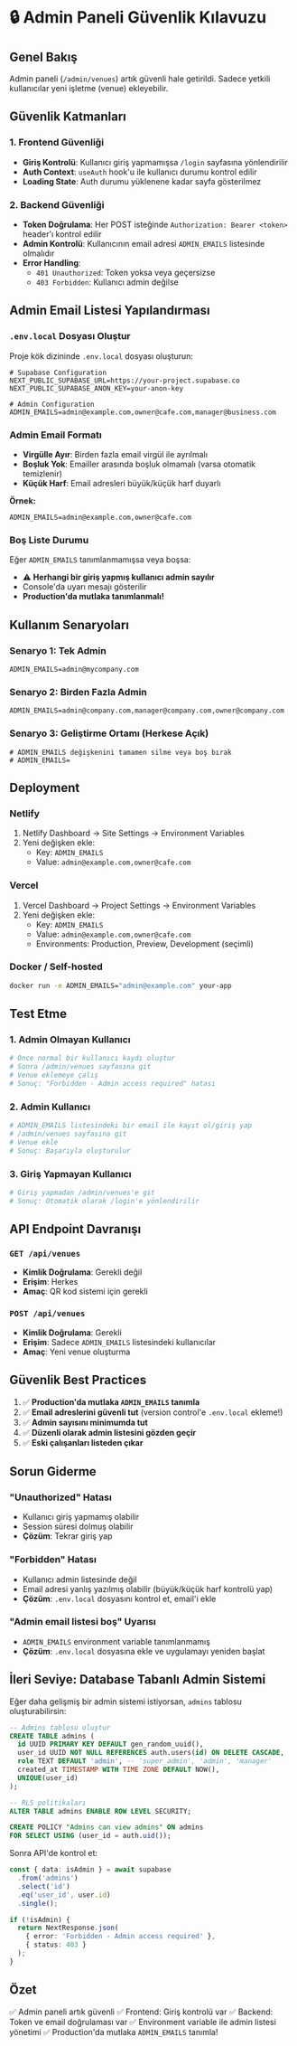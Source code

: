 # 🔒 Admin Paneli Güvenlik Kılavuzu

## Genel Bakış

Admin paneli (`/admin/venues`) artık güvenli hale getirildi. Sadece yetkili kullanıcılar yeni işletme (venue) ekleyebilir.

## Güvenlik Katmanları

### 1. Frontend Güvenliği
- **Giriş Kontrolü**: Kullanıcı giriş yapmamışsa `/login` sayfasına yönlendirilir
- **Auth Context**: `useAuth` hook'u ile kullanıcı durumu kontrol edilir
- **Loading State**: Auth durumu yüklenene kadar sayfa gösterilmez

### 2. Backend Güvenliği
- **Token Doğrulama**: Her POST isteğinde `Authorization: Bearer <token>` header'ı kontrol edilir
- **Admin Kontrolü**: Kullanıcının email adresi `ADMIN_EMAILS` listesinde olmalıdır
- **Error Handling**: 
  - `401 Unauthorized`: Token yoksa veya geçersizse
  - `403 Forbidden`: Kullanıcı admin değilse

## Admin Email Listesi Yapılandırması

### `.env.local` Dosyası Oluştur

Proje kök dizininde `.env.local` dosyası oluşturun:

```env
# Supabase Configuration
NEXT_PUBLIC_SUPABASE_URL=https://your-project.supabase.co
NEXT_PUBLIC_SUPABASE_ANON_KEY=your-anon-key

# Admin Configuration
ADMIN_EMAILS=admin@example.com,owner@cafe.com,manager@business.com
```

### Admin Email Formatı

- **Virgülle Ayır**: Birden fazla email virgül ile ayrılmalı
- **Boşluk Yok**: Emailler arasında boşluk olmamalı (varsa otomatik temizlenir)
- **Küçük Harf**: Email adresleri büyük/küçük harf duyarlı

**Örnek:**
```env
ADMIN_EMAILS=admin@example.com,owner@cafe.com
```

### Boş Liste Durumu

Eğer `ADMIN_EMAILS` tanımlanmamışsa veya boşsa:
- ⚠️ **Herhangi bir giriş yapmış kullanıcı admin sayılır**
- Console'da uyarı mesajı gösterilir
- **Production'da mutlaka tanımlanmalı!**

## Kullanım Senaryoları

### Senaryo 1: Tek Admin
```env
ADMIN_EMAILS=admin@mycompany.com
```

### Senaryo 2: Birden Fazla Admin
```env
ADMIN_EMAILS=admin@company.com,manager@company.com,owner@company.com
```

### Senaryo 3: Geliştirme Ortamı (Herkese Açık)
```env
# ADMIN_EMAILS değişkenini tamamen silme veya boş bırak
# ADMIN_EMAILS=
```

## Deployment

### Netlify
1. Netlify Dashboard → Site Settings → Environment Variables
2. Yeni değişken ekle:
   - Key: `ADMIN_EMAILS`
   - Value: `admin@example.com,owner@cafe.com`

### Vercel
1. Vercel Dashboard → Project Settings → Environment Variables
2. Yeni değişken ekle:
   - Key: `ADMIN_EMAILS`
   - Value: `admin@example.com,owner@cafe.com`
   - Environments: Production, Preview, Development (seçimli)

### Docker / Self-hosted
```bash
docker run -e ADMIN_EMAILS="admin@example.com" your-app
```

## Test Etme

### 1. Admin Olmayan Kullanıcı
```bash
# Önce normal bir kullanıcı kaydı oluştur
# Sonra /admin/venues sayfasına git
# Venue eklemeye çalış
# Sonuç: "Forbidden - Admin access required" hatası
```

### 2. Admin Kullanıcı
```bash
# ADMIN_EMAILS listesindeki bir email ile kayıt ol/giriş yap
# /admin/venues sayfasına git
# Venue ekle
# Sonuç: Başarıyla oluşturulur
```

### 3. Giriş Yapmayan Kullanıcı
```bash
# Giriş yapmadan /admin/venues'e git
# Sonuç: Otomatik olarak /login'e yönlendirilir
```

## API Endpoint Davranışı

### `GET /api/venues`
- **Kimlik Doğrulama**: Gerekli değil
- **Erişim**: Herkes
- **Amaç**: QR kod sistemi için gerekli

### `POST /api/venues`
- **Kimlik Doğrulama**: Gerekli
- **Erişim**: Sadece `ADMIN_EMAILS` listesindeki kullanıcılar
- **Amaç**: Yeni venue oluşturma

## Güvenlik Best Practices

1. ✅ **Production'da mutlaka `ADMIN_EMAILS` tanımla**
2. ✅ **Email adreslerini güvenli tut** (version control'e `.env.local` ekleme!)
3. ✅ **Admin sayısını minimumda tut**
4. ✅ **Düzenli olarak admin listesini gözden geçir**
5. ✅ **Eski çalışanları listeden çıkar**

## Sorun Giderme

### "Unauthorized" Hatası
- Kullanıcı giriş yapmamış olabilir
- Session süresi dolmuş olabilir
- **Çözüm**: Tekrar giriş yap

### "Forbidden" Hatası
- Kullanıcı admin listesinde değil
- Email adresi yanlış yazılmış olabilir (büyük/küçük harf kontrolü yap)
- **Çözüm**: `.env.local` dosyasını kontrol et, email'i ekle

### "Admin email listesi boş" Uyarısı
- `ADMIN_EMAILS` environment variable tanımlanmamış
- **Çözüm**: `.env.local` dosyasına ekle ve uygulamayı yeniden başlat

## İleri Seviye: Database Tabanlı Admin Sistemi

Eğer daha gelişmiş bir admin sistemi istiyorsan, `admins` tablosu oluşturabilirsin:

```sql
-- Admins tablosu oluştur
CREATE TABLE admins (
  id UUID PRIMARY KEY DEFAULT gen_random_uuid(),
  user_id UUID NOT NULL REFERENCES auth.users(id) ON DELETE CASCADE,
  role TEXT DEFAULT 'admin', -- 'super_admin', 'admin', 'manager'
  created_at TIMESTAMP WITH TIME ZONE DEFAULT NOW(),
  UNIQUE(user_id)
);

-- RLS politikaları
ALTER TABLE admins ENABLE ROW LEVEL SECURITY;

CREATE POLICY "Admins can view admins" ON admins
FOR SELECT USING (user_id = auth.uid());
```

Sonra API'de kontrol et:

```typescript
const { data: isAdmin } = await supabase
  .from('admins')
  .select('id')
  .eq('user_id', user.id)
  .single();

if (!isAdmin) {
  return NextResponse.json(
    { error: 'Forbidden - Admin access required' },
    { status: 403 }
  );
}
```

## Özet

✅ Admin paneli artık güvenli
✅ Frontend: Giriş kontrolü var
✅ Backend: Token ve email doğrulaması var
✅ Environment variable ile admin listesi yönetimi
✅ Production'da mutlaka `ADMIN_EMAILS` tanımla!

